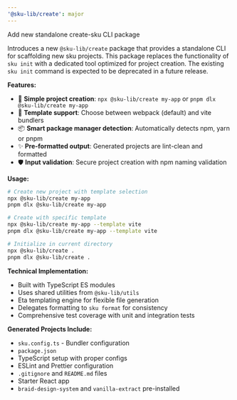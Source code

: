 ```yaml
---
'@sku-lib/create': major
---
```


Add new standalone create-sku CLI package

Introduces a new `@sku-lib/create` package that provides a standalone CLI for scaffolding new sku projects. This package replaces the functionality of `sku init` with a dedicated tool optimized for project creation. The existing `sku init` command is expected to be deprecated in a future release.

**Features:**
- 🚀 **Simple project creation**: `npx @sku-lib/create my-app` or `pnpm dlx @sku-lib/create my-app`
- 🔧 **Template support**: Choose between webpack (default) and vite bundlers
- 📦 **Smart package manager detection**: Automatically detects npm, yarn or pnpm
- ✨ **Pre-formatted output**: Generated projects are lint-clean and formatted
- 🛡️ **Input validation**: Secure project creation with npm naming validation

**Usage:**
```bash
# Create new project with template selection
npx @sku-lib/create my-app
pnpm dlx @sku-lib/create my-app

# Create with specific template
npx @sku-lib/create my-app --template vite
pnpm dlx @sku-lib/create my-app --template vite

# Initialize in current directory
npx @sku-lib/create .
pnpm dlx @sku-lib/create .
```

**Technical Implementation:**
- Built with TypeScript ES modules
- Uses shared utilities from `@sku-lib/utils`
- Eta templating engine for flexible file generation
- Delegates formatting to `sku format` for consistency
- Comprehensive test coverage with unit and integration tests

**Generated Projects Include:**
- `sku.config.ts` - Bundler configuration
- `package.json`
- TypeScript setup with proper configs
- ESLint and Prettier configuration
- `.gitignore` and `README.md` files
- Starter React app
- `braid-design-system` and `vanilla-extract` pre-installed
